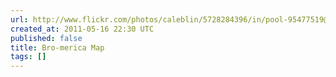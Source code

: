```yaml
---
url: http://www.flickr.com/photos/caleblin/5728284396/in/pool-95477519@N00
created_at: 2011-05-16 22:30 UTC
published: false
title: Bro-merica Map
tags: []
---
```



